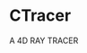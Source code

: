 # CTracer
A 4D RAY TRACER
<meta name="google-site-verification" content="Y5sKpJHIhNtNz_5sfcIDmDCNa6rFiIbbrDHGXh2b2qk" />
